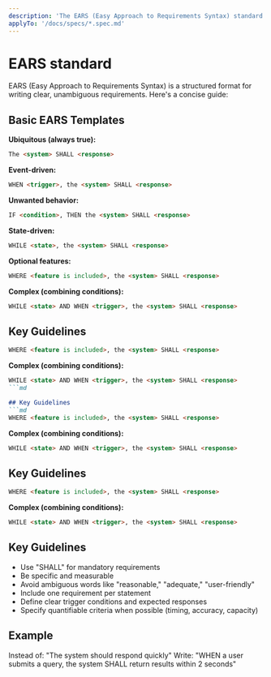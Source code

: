 ```yaml
---
description: 'The EARS (Easy Approach to Requirements Syntax) standard.'
applyTo: '/docs/specs/*.spec.md'
---
```


# EARS standard

EARS (Easy Approach to Requirements Syntax) is a structured format for writing clear, unambiguous requirements. Here's a concise guide:

## Basic EARS Templates

**Ubiquitous (always true):**
```md
The <system> SHALL <response>
```

**Event-driven:**
```md
WHEN <trigger>, the <system> SHALL <response>
``` 


**Unwanted behavior:**
```md
IF <condition>, THEN the <system> SHALL <response>
```

**State-driven:**
```md
WHILE <state>, the <system> SHALL <response>
```

**Optional features:**
```md
WHERE <feature is included>, the <system> SHALL <response>
```

**Complex (combining conditions):**
```md
WHILE <state> AND WHEN <trigger>, the <system> SHALL <response>
```

## Key Guidelines
```md
WHERE <feature is included>, the <system> SHALL <response>
```

**Complex (combining conditions):**
```md
WHILE <state> AND WHEN <trigger>, the <system> SHALL <response>
```md

## Key Guidelines
```md
WHERE <feature is included>, the <system> SHALL <response>
```

**Complex (combining conditions):**
```md
WHILE <state> AND WHEN <trigger>, the <system> SHALL <response>
```

## Key Guidelines
```md
WHERE <feature is included>, the <system> SHALL <response>
```

**Complex (combining conditions):**
```md
WHILE <state> AND WHEN <trigger>, the <system> SHALL <response>
```


## Key Guidelines

- Use "SHALL" for mandatory requirements
- Be specific and measurable
- Avoid ambiguous words like "reasonable," "adequate," "user-friendly"
- Include one requirement per statement
- Define clear trigger conditions and expected responses
- Specify quantifiable criteria when possible (timing, accuracy, capacity)

## Example
Instead of: "The system should respond quickly"
Write: "WHEN a user submits a query, the system SHALL return results within 2 seconds"

